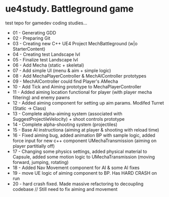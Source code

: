 # ue4study. Battleground game
test tepo for gamedev coding studies...

* 01 - Generating GDD
* 02 - Preparing Git
* 03 - Creating new C++ UE4 Project MechBattleground (w|o StarterContent)
* 04 - Creating test Landscape lvl
* 05 - Finalize test Landscape lvl
* 06 - Add Mecha (static + skeletal)
* 07 - Add simple UI (menu & aim + simple logic)
* 08 - Add MechaPlayerController & MechAIController prototypes
* 09 - MechAIController could find Player's AMecha
* 10 - Add Tick and Aiming prototype to MechaPlayerController
* 11 - Added aiming location functional for player (with player mecha filtering) and enemy pawns
* 12 - Added aiming component for setting up aim params. Modifed Turret (Static -> Class)
* 13 - Complete alpha-aiming system (associated with SuggestProjectileVelocity) + shoot controls prototype
* 14 - Complete alpha-shooting system (projectiles)
* 15 - Base AI instructiona (aiming at player & shooting with reload time)
* 16 - Fixed aiming bug, added animation BP with sample logic, added force input for new c++ component UMechaTransmission (aiming on player partitially off)
* 17 - Changing some physics settings, added physical material to Capsule, added some motion logic to UMechaTransmission (moving forward, jumping, rotating)
* 18 - Added Nav Movement component for AI & some AI fixes
* 19 - move UE logic of aiming component to BP. Has HARD CRASH on run
* 20 - hard crash fixed. Made massive refactoring to decoupling codebase // Still need to fix aiming and movement